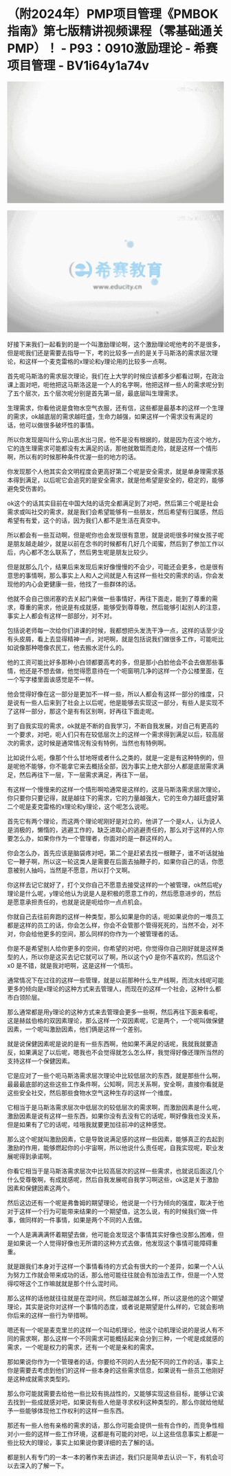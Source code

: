 # （附2024年）PMP项目管理《PMBOK指南》第七版精讲视频课程（零基础通关PMP）！ - P93：0910激励理论 - 希赛项目管理 - BV1i64y1a74v

![](img/ae95fe75744683faf49d3fbd3ae7f9ab_0.png)

![](img/ae95fe75744683faf49d3fbd3ae7f9ab_1.png)

好接下来我们一起看到的是一个叫激励理论啊，这个激励理论呢他考的不是很多，但是呢我们还是需要去指导一下，考的比较多一点的是关于马斯洛的需求层次理论，和这样一个麦克雷格的x理论和y理论用的比较多一点啊。

首先呢马斯洛的需求层次理论，我们在上大学的时候应该都多少都看过啊，在政治课上面对吧，呃他把这马斯洛这是一个人的名字啊，他把这样一些人的需求呢分到了五个层次，五个层次呢分别是首先第一层，最底层叫生理需求。

生理需求，你看他说是食物水空气衣服，还有信，这些都是最基本的这样一个生理的需求，ok越底层的需求越旺盛，生命力越强，如果这样一个需求没有满足的话，他可以做很多破坏性的事情。

所以你发现是叫什么穷山恶水出刁民，他不是没有根据的，就是因为在这个地方，它的连生理需求可能都没有太满足的话，那他就敢铤而走险，就是这样一个情形啊，所以有的时候那种条件优渥一些的地方的话。

你发现那个人他其实会文明程度会更高好第二个呢是安全需求，就是单身理需求基本得到满足，以后呢它会追究的是安全需求，就是他希望是安全的，稳定的，能够避免受伤害的。

ok这个的话其实目前在中国大陆的话完全都满足到了对吧，然后第三个呢是社会需求或叫社交的需求，就是我们会希望能够有一些朋友，然后希望有归属感，然后希望有有爱，这个的话，因为我们人都不是生活在真空中。

所以都会有一些互动啊，但是呢你也会发现很有意思，就是说呃很多时候女孩子呢是朋友越走越少，就是以前在念书的时候都有几好几个闺蜜，然后到了参加工作以后，内心都不怎么联系了，然后男生呢是朋友比较少。

但是就那么几个，结果后来发现后来好像慢慢的不会少，可能还会更多，也是很有意思的事情啊，那么事实上人和人之间就是人有这样一些社交的需求的话，你会发现他的内心会更健康一些，他找了一些群体的话。

他就不会自己很闭塞的去关起门来做一些事情好，再往下面走，能到了尊重的需求，尊重的需求，他说是有成就感，能够受到尊尊敬，然后能够引起别人的注意，事实上人都会有这样一部部分，对不对。

包括说老师每一次给你们讲课的时候，我都想把头发洗干净一点，这样的话至少没有头皮屑，看上去显得精神一点，对吧啊，就是包括说我们做很多工作，可能呃比如说像那种嗯像农民工，他去搬水泥什么的。

他的工资可能比好多那种小白领都要高考的多，但是那小白脸他会不会去做那些事情，他还是不想去做，他觉得愿意待在一个呃窗明几净的这样一个办公楼里面，在一个写字楼里面诶感觉是不一样。

他会觉得好像在这一部分是更加不一样一些，所以人都会有这样一部分的维度，只是说有一些人后来到了社会上以后呢，他是能够去实现这一部分，有些人是实现不了这样一部分，那这个是有有区别啊，好再往下面走呢。

到了自我实现的需求，ok就是不断的自我学习，不断自我发展，对自己有更高的一个要求，对吧，呃人们只有在较低层次上的这样一个需求得到满足以后，较高层次的需求，这时候是通常情况有没有特例，当然也有特例啊。

比如说什么呃，像那个什么甘地呀或者什么之类的，就是一定是有这种特例的，但是呢他不能够，你不能拿它来去概括全部，因为事实上绝大部分人都是底层需求满足，然后再往下一层，下一层需求满足，再往下一层。

有这样一个慢慢来的这样一个情形啊哈通常是这样的，这是马斯洛需求层次理论，你只要你只要记得，就是越往下的需求，它的力量越强大，它的生命力越旺盛好第二个呢是麦克雷格的x理论和y理论，这个呢怎么说呢。

首先它有两个理论，而这两个理论呢刚好是对立的，他讲了一个是x人，认为说人是消极的，懒惰的，逃避工作的，缺乏进取心的逃避责任的，那么对于这样的人你要怎么办，如果你作为一个管理者，你面对的是一群这样的人。

你会怎么办，首先应该是脑袋疼对吧，第二个是赶紧去找一根鞭子，谁不听话就抽它一鞭子啊，所以这一轮这类人是需要在后面去抽鞭子的，如果你自己的话，你愿意被别人抽吗，当然是不愿意，所以打个叉啊。

你这样去记它就好了，打个叉你自己不愿意去接受这样的一个被管理，ok然后呢y理论是什么呢，y理论他认为说是人是积极的愿意工作的，然后愿意进步的，然后是愿意承担责任的，也就是说是呃给你一点点机会。

你就自己去往前奔跑的这样一种类型，那么如果是你的话，呃如果说你的一堆员工都是这样的员工的话，你会怎么样，你会不会管那个管得死死的，当然不会，对不对，你会给他更多的空间，那么同样的你作为一个被管理者的话。

你是不是希望别人给你更多的空间，你希望的对吧，你觉得你自己刚好就是这样类型的人，所以你是这买去记它就可以了啊，所以这个y0 是你不喜欢的，然后这个x0 是不错，就是我对吧啊，这是这样一个情形。

通常情况下在过往的这样一些管理，就是以前那种什么生产线啊，而流水线呢可能更多的倾向是x理论的这种方式来去管理人，而现在的这样一个社会，这种什么都市白领阶层。

那么通常都是用y理论的这种方式来去管理会更多一些啊，然后再往下面来看呢，这是赫兹伯格的双因素理论，那么这样一个双因素呢，它是两个，一个呢叫做保健因素，一个呢叫激励因素，他们俩是这样一个差别。

就是说保健因素呢是说的是有一些东西啊，他如果不满足的话呢，我就我就要造反，如果满足了以后呢，嗯我也不会觉得就怎么怎么样，我觉得好像还理所当然的支持这样一个保健因素。

它是应对了一些个呃马斯洛需求层次理论中比较低层次的东西，就是那些什么啊，最最最底部的这些这些工作条件啊，公知啊，同志关系啊，安全啊，直接你看就是这些安全社交，然后那些食物水空气这种生存的这样一个维度。

它相当于是马斯洛需求层次中低层次的较低层次的需求啊，而激励因素是什么呢，激励因素是说有这样一些东西，如果你没有去没有它的话呢，啊好像我也没关系，但是如果有了它的话呢，哇哦我就要更加往前冲的这种感觉。

那么这个呢就叫激励因素，它是导致说满足感的这样一些因素，能够真正的去起到激励的作用，能够燃起你的小宇宙啊，所以他说什么责任呢，自我实现呢，职业发展呢得到承诺啊。

你看它相当于是马斯洛需求层次中比较高层次的这样一些需求，也就说后面这几个什么受尊敬啊，有成就感呢，然后自我发展呢自我学习啊这些，ok这是关于激励因素和保健因素这两个。

然后这边还有一个呢是弗鲁姆的期望理论，他说是一个行为倾向的强度，取决于他对于这样一个行为可能带来结果的一个期望值，这怎么说，有的时候我们做一件事，做同样的一件事情，如果是两个不同的人去做。

一个人是满满满怀着期望去做，他可能会发现这个事情其实好像也没那么困难，但是如果说一个人觉得好像也无所谓的这种方式去做，他发现这个事情可能障碍重重。

就是跟我们本身对于这样一个事情看待的方式会有很大的一个差异，如果一个人认为努力工作就会带来成功的话，那么他可能往往就会有加油去工作，但是一个人觉得哎呀这个工作嘛就就是那个什么混时间。

那么这样的话他就往往就是在混时间，然后越混越怎么样，所以这是他的这个期望理论，其实是说你对这样一个事情的态度，或者说是期望是什么样的，它就会影响你后来的这样一些行为举措啊。

嗯还有一个呢是麦克里兰的这样一个叫动机理论，他这个动机理论说的是说人有不同的需求啊，那么这样一个不同需求可能概括起来会分到三种，一个呢是成就感的需求，一个呢是权力的需求，还有一个呢是亲和的需求。

那如果说你作为一个管理者的话，你要给不同的人去分配不同的工作的话，事实上你是需要去考虑到他们的这样一些本身的这些需求信息，如果说有一些员工他刚好是这种成就需求类型的。

那么你可能就需要去给他一些比较有挑战性的，又能够实现这些目标，能够让它诶去找到一些成就感对吧，如果说有些人他是寻求权利这种类型的，那么你就给他赋予一些能够体现他工作权利的这样一些东西。

那还有一些人他有亲格的需求的话，那么你可能会提供一些有合作的，而竞争性相对小一些的这样一些工作环境，这都是有可能的对吧，以上这些信息事实上都是一些比较大的理论，事实上如果说你要详细的去了解的话。

都是别人有专门的一本一本的著作来去讲述，我们只是简单去认识一下，有机会可以去深入的了解一下。